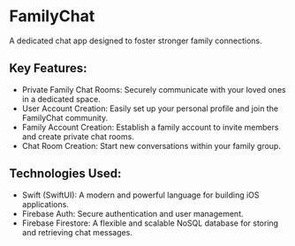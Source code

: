 # FamilyChat

A dedicated chat app designed to foster stronger family connections.

## Key Features:
  - Private Family Chat Rooms: Securely communicate with your loved ones in a dedicated space.
  - User Account Creation: Easily set up your personal profile and join the FamilyChat community.
  - Family Account Creation: Establish a family account to invite members and create private chat rooms.
  - Chat Room Creation: Start new conversations within your family group.



## Technologies Used:
  - Swift (SwiftUI): A modern and powerful language for building iOS applications.
  - Firebase Auth: Secure authentication and user management.
  - Firebase Firestore: A flexible and scalable NoSQL database for storing and retrieving chat messages.



